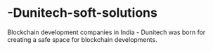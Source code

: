 # -Dunitech-soft-solutions
Blockchain development companies in India - Dunitech was born for creating a safe space for blockchain developments.
